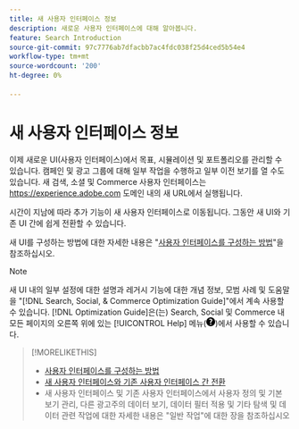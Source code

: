 ```yaml
---
title: 새 사용자 인터페이스 정보
description: 새로운 사용자 인터페이스에 대해 알아봅니다.
feature: Search Introduction
source-git-commit: 97c7776ab7dfacbb7ac4fdc038f25d4ced5b54e4
workflow-type: tm+mt
source-wordcount: '200'
ht-degree: 0%

---
```


# 새 사용자 인터페이스 정보

이제 새로운 UI(사용자 인터페이스)에서 목표, 시뮬레이션 및 포트폴리오를 관리할 수 있습니다. 캠페인 및 광고 그룹에 대해 일부 작업을 수행하고 일부 이전 보기를 열 수도 있습니다. 새 검색, 소셜 및 Commerce 사용자 인터페이스는 https://experience.adobe.com 도메인 내의 새 URL에서 실행됩니다.

시간이 지남에 따라 추가 기능이 새 사용자 인터페이스로 이동됩니다. 그동안 새 UI와 기존 UI 간에 쉽게 전환할 수 있습니다.

새 UI를 구성하는 방법에 대한 자세한 내용은 &quot;[사용자 인터페이스를 구성하는 방법](/help/search-social-commerce/getting-started/user-interface.md)&quot;을 참조하십시오.

>[!NOTE]
>
>새 UI 내의 일부 설정에 대한 설명과 레거시 기능에 대한 개념 정보, 모범 사례 및 도움말을 &quot;[!DNL Search, Social, & Commerce Optimization Guide]&quot;에서 계속 사용할 수 있습니다. [!DNL Optimization Guide]은(는) Search, Social 및 Commerce 내 모든 페이지의 오른쪽 위에 있는 [!UICONTROL Help] 메뉴(![도움말 메뉴](/help/search-social-commerce/assets/help-main-menu.png "도움말 메뉴"))에서 사용할 수 있습니다.

>[!MORELIKETHIS]
>
>* [사용자 인터페이스를 구성하는 방법](/help/search-social-commerce/getting-started/user-interface.md)
>* [새 사용자 인터페이스와 기존 사용자 인터페이스 간 전환](/help/search-social-commerce/getting-started/ui-switch.md)
>* 새 사용자 인터페이스 및 기존 사용자 인터페이스에서 사용자 정의 및 기본 보기 관리, 다른 광고주의 데이터 보기, 데이터 필터 적용 및 기타 탐색 및 데이터 관련 작업에 대한 자세한 내용은 &quot;일반 작업&quot;에 대한 장을 참조하십시오
